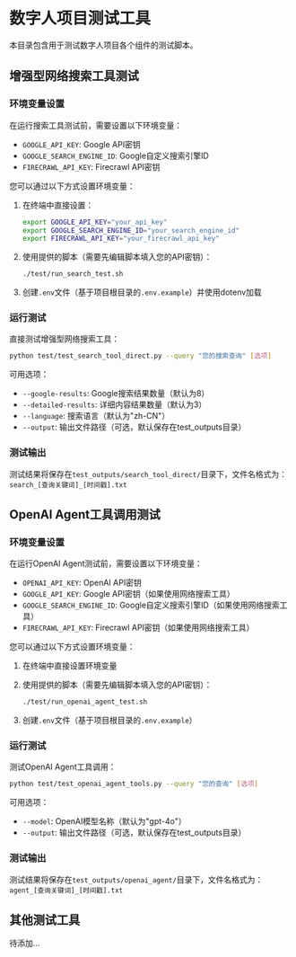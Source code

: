 # 数字人项目测试工具

本目录包含用于测试数字人项目各个组件的测试脚本。

## 增强型网络搜索工具测试

### 环境变量设置

在运行搜索工具测试前，需要设置以下环境变量：

- `GOOGLE_API_KEY`: Google API密钥
- `GOOGLE_SEARCH_ENGINE_ID`: Google自定义搜索引擎ID
- `FIRECRAWL_API_KEY`: Firecrawl API密钥

您可以通过以下方式设置环境变量：

1. 在终端中直接设置：

   ```bash
   export GOOGLE_API_KEY="your_api_key"
   export GOOGLE_SEARCH_ENGINE_ID="your_search_engine_id"
   export FIRECRAWL_API_KEY="your_firecrawl_api_key"
   ```

2. 使用提供的脚本（需要先编辑脚本填入您的API密钥）：

   ```bash
   ./test/run_search_test.sh
   ```

3. 创建`.env`文件（基于项目根目录的`.env.example`）并使用dotenv加载

### 运行测试

直接测试增强型网络搜索工具：

```bash
python test/test_search_tool_direct.py --query "您的搜索查询" [选项]
```

可用选项：

- `--google-results`: Google搜索结果数量（默认为8）
- `--detailed-results`: 详细内容结果数量（默认为3）
- `--language`: 搜索语言（默认为"zh-CN"）
- `--output`: 输出文件路径（可选，默认保存在test_outputs目录）

### 测试输出

测试结果将保存在`test_outputs/search_tool_direct/`目录下，文件名格式为：
`search_[查询关键词]_[时间戳].txt`

## OpenAI Agent工具调用测试

### 环境变量设置

在运行OpenAI Agent测试前，需要设置以下环境变量：

- `OPENAI_API_KEY`: OpenAI API密钥
- `GOOGLE_API_KEY`: Google API密钥（如果使用网络搜索工具）
- `GOOGLE_SEARCH_ENGINE_ID`: Google自定义搜索引擎ID（如果使用网络搜索工具）
- `FIRECRAWL_API_KEY`: Firecrawl API密钥（如果使用网络搜索工具）

您可以通过以下方式设置环境变量：

1. 在终端中直接设置环境变量
2. 使用提供的脚本（需要先编辑脚本填入您的API密钥）：

   ```bash
   ./test/run_openai_agent_test.sh
   ```

3. 创建`.env`文件（基于项目根目录的`.env.example`）

### 运行测试

测试OpenAI Agent工具调用：

```bash
python test/test_openai_agent_tools.py --query "您的查询" [选项]
```

可用选项：

- `--model`: OpenAI模型名称（默认为"gpt-4o"）
- `--output`: 输出文件路径（可选，默认保存在test_outputs目录）

### 测试输出

测试结果将保存在`test_outputs/openai_agent/`目录下，文件名格式为：
`agent_[查询关键词]_[时间戳].txt`

## 其他测试工具

待添加...
